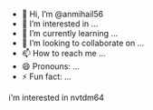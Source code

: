 - 👋 Hi, I’m @anmihail56
- 👀 I’m interested in ...
- 🌱 I’m currently learning ...
- 💞️ I’m looking to collaborate on ...
- 📫 How to reach me ...
- 😄 Pronouns: ...
- ⚡ Fun fact: ...

<!---
anmihail56/anmihail56 is a ✨ special ✨ repository because its `README.md` (this file) appears on your GitHub profile.
You can click the Preview link to take a look at your changes.
--->i'm interested in nvtdm64

